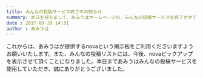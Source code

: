 ```yaml
---
title: みんなの投稿サービス終了のお知らせ
summary: 本日を持ちまして、あみうはホームページの、みんなの投稿サービスを終了させていただくこととなりました。
date : 2017-09-29 14:31
author : あみうは
---
```


これからは、あみうはが提供するnovaという掲示板をご利用くださいますようお願いいたします。また、みんなの投稿リストには、今後、novaピックアップを表示させて頂くことになりました。本日まであみうはみんなの投稿サービスを使用していただき、誠にありがとうございました。